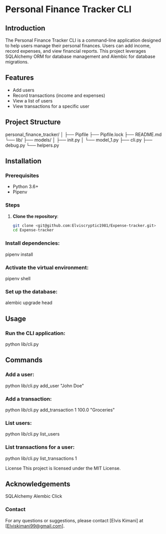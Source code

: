 # Personal Finance Tracker CLI

## Introduction
The Personal Finance Tracker CLI is a command-line application designed to help users manage their personal finances. Users can add income, record expenses, and view financial reports. This project leverages SQLAlchemy ORM for database management and Alembic for database migrations.

## Features
- Add users
- Record transactions (income and expenses)
- View a list of users
- View transactions for a specific user

## Project Structure

personal_finance_tracker/ │ ├── Pipfile ├── Pipfile.lock ├── README.md └── lib/ ├── models/ │ ├── init.py │ └── model_1.py ├── cli.py ├── debug.py └── helpers.py


## Installation

### Prerequisites
- Python 3.6+
- Pipenv

### Steps
1. **Clone the repository**:
   ```bash
   git clone <git@github.com:Elviscryptic1981/Expense-tracker.git>
   cd Expense-tracker

### Install dependencies:
pipenv install

### Activate the virtual environment:
pipenv shell

### Set up the database:
alembic upgrade head

## Usage
### Run the CLI application:

python lib/cli.py

## Commands
### Add a user:
python lib/cli.py add_user "John Doe"

### Add a transaction:
python lib/cli.py add_transaction 1 100.0 "Groceries"

### List users:
python lib/cli.py list_users

### List transactions for a user:
python lib/cli.py list_transactions 1

License
This project is licensed under the MIT License.

## Acknowledgements
SQLAlchemy
Alembic
Click
### Contact
For any questions or suggestions, please contact [Elvis Kimani] at [Elviskimani99@gmail.com].
